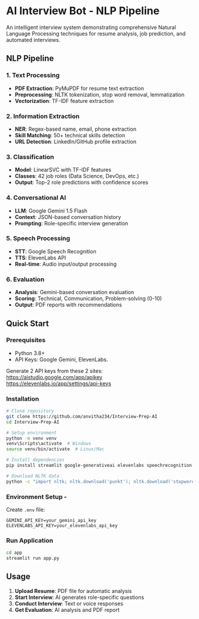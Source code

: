 # AI Interview Bot - NLP Pipeline

An intelligent interview system demonstrating comprehensive Natural Language Processing techniques for resume analysis, job prediction, and automated interviews.

## NLP Pipeline

### 1. Text Processing
- **PDF Extraction**: PyMuPDF for resume text extraction
- **Preprocessing**: NLTK tokenization, stop word removal, lemmatization
- **Vectorization**: TF-IDF feature extraction

### 2. Information Extraction
- **NER**: Regex-based name, email, phone extraction
- **Skill Matching**: 50+ technical skills detection
- **URL Detection**: LinkedIn/GitHub profile extraction

### 3. Classification
- **Model**: LinearSVC with TF-IDF features
- **Classes**: 42 job roles (Data Science, DevOps, etc.)
- **Output**: Top-2 role predictions with confidence scores

### 4. Conversational AI
- **LLM**: Google Gemini 1.5 Flash
- **Context**: JSON-based conversation history
- **Prompting**: Role-specific interview generation

### 5. Speech Processing
- **STT**: Google Speech Recognition
- **TTS**: ElevenLabs API
- **Real-time**: Audio input/output processing

### 6. Evaluation
- **Analysis**: Gemini-based conversation evaluation
- **Scoring**: Technical, Communication, Problem-solving (0-10)
- **Output**: PDF reports with recommendations

## Quick Start

### Prerequisites
- Python 3.8+
- API Keys: Google Gemini, ElevenLabs.


Generate 2 API keys from these 2 sites:
https://aistudio.google.com/app/apikey
https://elevenlabs.io/app/settings/api-keys


### Installation
```bash
# Clone repository
git clone https://github.com/anvitha234/Interview-Prep-AI
cd Interview-Prep-AI

# Setup environment
python -m venv venv
venv\Scripts\activate  # Windows
source venv/bin/activate  # Linux/Mac

# Install dependencies
pip install streamlit google-generativeai elevenlabs speechrecognition pyaudio PyMuPDF nltk scikit-learn reportlab python-dotenv

# Download NLTK data
python -c "import nltk; nltk.download('punkt'); nltk.download('stopwords'); nltk.download('wordnet')"
```

### Environment Setup - 
Create `.env` file:
```env
GEMINI_API_KEY=your_gemini_api_key
ELEVENLABS_API_KEY=your_elevenlabs_api_key
```

### Run Application
```bash
cd app
streamlit run app.py
```

## Usage

1. **Upload Resume**: PDF file for automatic analysis
2. **Start Interview**: AI generates role-specific questions
3. **Conduct Interview**: Text or voice responses
4. **Get Evaluation**: AI analysis and PDF report
